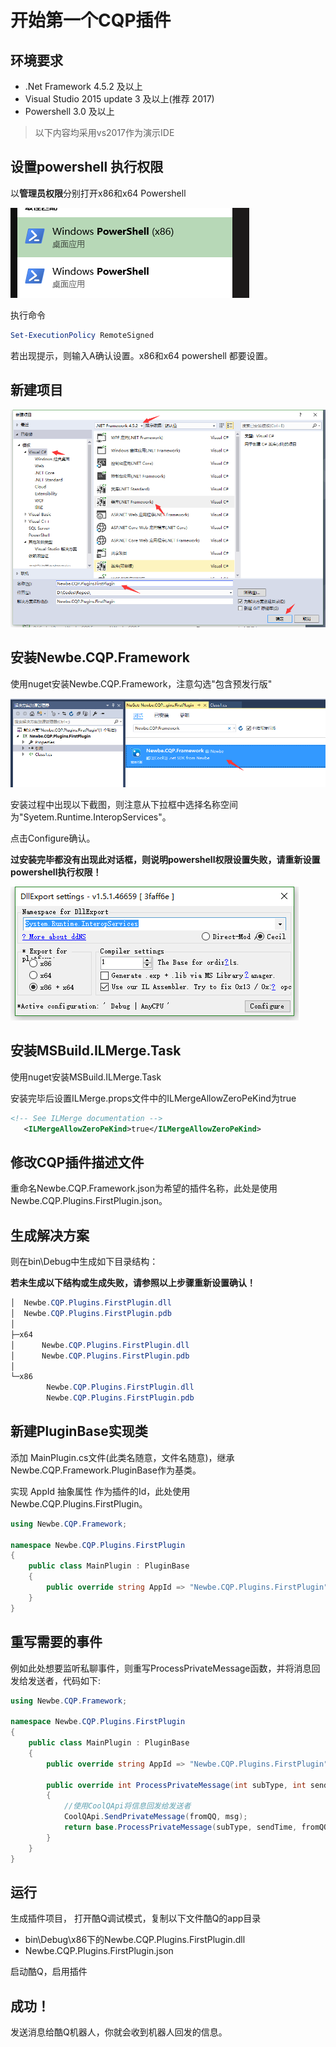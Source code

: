# 开始第一个CQP插件

## 环境要求

- .Net Framework 4.5.2 及以上
- Visual Studio 2015 update 3 及以上(推荐 2017)
- Powershell 3.0 及以上

> 以下内容均采用vs2017作为演示IDE

## 设置powershell 执行权限

以**管理员权限**分别打开x86和x64 Powershell

![powershell截图](assets/001/001-8aacfdfe.png)

执行命令

```powershell
Set-ExecutionPolicy RemoteSigned
```

若出现提示，则输入A确认设置。x86和x64 powershell 都要设置。

## 新建项目

![新建插件项目](assets/001/001-b8b344fa.png)

## 安装Newbe.CQP.Framework

使用nuget安装Newbe.CQP.Framework，注意勾选"包含预发行版"

![nuget安装Newbe.CQP.Framework](assets/001/001-706d8a18.png)

安装过程中出现以下截图，则注意从下拉框中选择名称空间为"Syetem.Runtime.InteropServices"。

点击Configure确认。

**过安装完毕都没有出现此对话框，则说明powershell权限设置失败，请重新设置powershell执行权限！**

![](assets/001/001-194afd3b.png)

## 安装MSBuild.ILMerge.Task

使用nuget安装MSBuild.ILMerge.Task

安装完毕后设置ILMerge.props文件中的ILMergeAllowZeroPeKind为true

```xml
<!-- See ILMerge documentation -->
   <ILMergeAllowZeroPeKind>true</ILMergeAllowZeroPeKind>
```

## 修改CQP插件描述文件

重命名Newbe.CQP.Framework.json为希望的插件名称，此处是使用Newbe.CQP.Plugins.FirstPlugin.json。

## 生成解决方案

则在bin\Debug中生成如下目录结构：

**若未生成以下结构或生成失败，请参照以上步骤重新设置确认！**

```powershell
│  Newbe.CQP.Plugins.FirstPlugin.dll
│  Newbe.CQP.Plugins.FirstPlugin.pdb
│
├─x64
│      Newbe.CQP.Plugins.FirstPlugin.dll
│      Newbe.CQP.Plugins.FirstPlugin.pdb
│
└─x86
        Newbe.CQP.Plugins.FirstPlugin.dll
        Newbe.CQP.Plugins.FirstPlugin.pdb
```

## 新建PluginBase实现类

添加 MainPlugin.cs文件(此类名随意，文件名随意)，继承Newbe.CQP.Framework.PluginBase作为基类。

实现 AppId 抽象属性 作为插件的Id，此处使用Newbe.CQP.Plugins.FirstPlugin。

```csharp
using Newbe.CQP.Framework;

namespace Newbe.CQP.Plugins.FirstPlugin
{
    public class MainPlugin : PluginBase
    {
        public override string AppId => "Newbe.CQP.Plugins.FirstPlugin";
    }
}
```

## 重写需要的事件

例如此处想要监听私聊事件，则重写ProcessPrivateMessage函数，并将消息回发给发送者，代码如下:

```csharp
using Newbe.CQP.Framework;

namespace Newbe.CQP.Plugins.FirstPlugin
{
    public class MainPlugin : PluginBase
    {
        public override string AppId => "Newbe.CQP.Plugins.FirstPlugin";

        public override int ProcessPrivateMessage(int subType, int sendTime, long fromQQ, string msg, int font)
        {
            //使用CoolQApi将信息回发给发送者
            CoolQApi.SendPrivateMessage(fromQQ, msg);
            return base.ProcessPrivateMessage(subType, sendTime, fromQQ, msg, font);
        }
    }
}
```

## 运行

生成插件项目， 打开酷Q调试模式，复制以下文件酷Q的app目录

- bin\Debug\x86下的Newbe.CQP.Plugins.FirstPlugin.dll
- Newbe.CQP.Plugins.FirstPlugin.json

启动酷Q，启用插件

## 成功！

发送消息给酷Q机器人，你就会收到机器人回发的信息。
